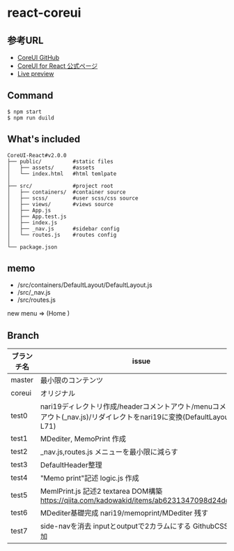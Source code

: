 # react-coreui

## 参考URL

- [CoreUI GitHub](https://github.com/coreui/coreui-free-react-admin-template)
- [CoreUI for React 公式ページ](https://coreui.io/react/)
- [Live preview](https://coreui.io/react/demo/#/dashboard)


## Command

```
$ npm start
$ npm run duild
```

## What's included
```
CoreUI-React#v2.0.0
├── public/          #static files
│   ├── assets/      #assets
│   └── index.html   #html temlpate
│
├── src/             #project root
│   ├── containers/  #container source
│   ├── scss/        #user scss/css source
│   ├── views/       #views source
│   ├── App.js
│   ├── App.test.js
│   ├── index.js
│   ├── _nav.js      #sidebar config
│   └── routes.js    #routes config
│
└── package.json
```

## memo

- /src/containers/DefaultLayout/DefaultLayout.js
- /src/_nav.js
- /src/routes.js

new menu  => (Home )


## Branch

|ブランチ名|issue|
|-|-|
|master|最小限のコンテンツ|
|coreui|オリジナル|
|test0|nari19ディレクトリ作成/headerコメントアウト/menuコメントアウト(_nav.js)/リダイレクトをnari19に変換(DefaultLayout.js L71)|
|test1|MDediter, MemoPrint 作成|
|test2|_nav.js,routes.js メニューを最小限に減らす|
|test3|DefaultHeader整理|
|test4|"Memo print"記述 logic.js 作成|
|test5|MemlPrint.js 記述2 textarea DOM構築  https://qiita.com/kadowakid/items/ab6231347098d24dd7ab|
|test6|MDediter基礎完成 nari19/memoprint/MDediter 残す|
|test7|side-navを消去 inputとoutputで2カラムにする GithubCSS追加|